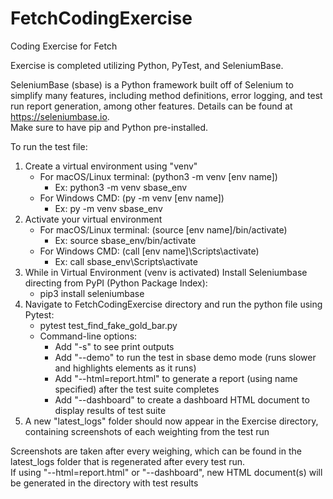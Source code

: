 # FetchCodingExercise
Coding Exercise for Fetch

Exercise is completed utilizing Python, PyTest, and SeleniumBase.

SeleniumBase (sbase) is a Python framework built off of Selenium to simplify many features, including method definitions, error logging, and test run report generation, among other features. Details can be found at https://seleniumbase.io. <br />
Make sure to have pip and Python pre-installed.


To run the test file:
1. Create a virtual environment using "venv"
    - For macOS/Linux terminal: (python3 -m venv [env name])
        - Ex: python3 -m venv sbase_env
    - For Windows CMD: (py -m venv [env name])
        - Ex: py -m venv sbase_env
2. Activate your virtual environment
    - For macOS/Linux terminal: (source [env name]/bin/activate)
        - Ex: source sbase_env/bin/activate
    - For Windows CMD: (call [env name]\\Scripts\\activate)
        - Ex: call sbase_env\\Scripts\\activate
3. While  in Virtual Environment (venv is activated) Install Seleniumbase directing from PyPI (Python Package Index):
    - pip3 install seleniumbase
4. Navigate to FetchCodingExercise directory and run the python file using Pytest:
    - pytest test_find_fake_gold_bar.py
    - Command-line options:
        - Add "-s" to see print outputs
        - Add "--demo" to run the test in sbase demo mode (runs slower and highlights elements as it runs)
        - Add "--html=report.html" to generate a report (using name specified) after the test suite completes
        - Add "--dashboard" to create a dashboard HTML document to display results of test suite
5. A new "latest_logs" folder should now appear in the Exercise directory,
    containing screenshots of each weighting from the test run

Screenshots are taken after every weighing, which can be found in the latest_logs folder that is regenerated after every test run.<br />
If using "--html=report.html" or "--dashboard", new HTML document(s) will be generated in the directory with test results
